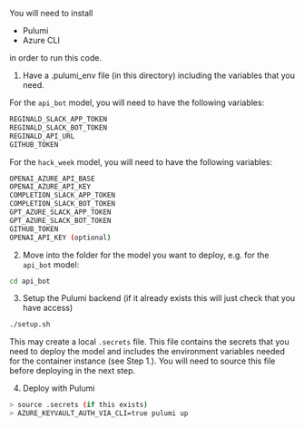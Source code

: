 You will need to install

- Pulumi
- Azure CLI

in order to run this code.

1. Have a .pulumi_env file (in this directory) including the variables that you need.

For the `api_bot` model, you will need to have the following variables:

```bash
REGINALD_SLACK_APP_TOKEN
REGINALD_SLACK_BOT_TOKEN
REGINALD_API_URL
GITHUB_TOKEN
```

For the `hack_week` model, you will need to have the following variables:

```bash
OPENAI_AZURE_API_BASE
OPENAI_AZURE_API_KEY
COMPLETION_SLACK_APP_TOKEN
COMPLETION_SLACK_BOT_TOKEN
GPT_AZURE_SLACK_APP_TOKEN
GPT_AZURE_SLACK_BOT_TOKEN
GITHUB_TOKEN
OPENAI_API_KEY (optional)
```

2. Move into the folder for the model you want to deploy, e.g. for the `api_bot` model:

```bash
cd api_bot
```

3. Setup the Pulumi backend (if it already exists this will just check that you have access)

```bash
./setup.sh
```

This may create a local `.secrets` file.
This file contains the secrets that you need to deploy the model and includes the environment variables needed for the container instance (see Step 1.).
You will need to source this file before deploying in the next step.

4. Deploy with Pulumi

```bash
> source .secrets (if this exists)
> AZURE_KEYVAULT_AUTH_VIA_CLI=true pulumi up
```
